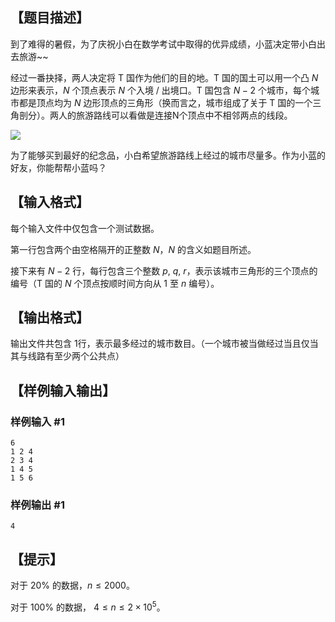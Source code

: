 ## 【题目描述】

到了难得的暑假，为了庆祝小白在数学考试中取得的优异成绩，小蓝决定带小白出去旅游~~

经过一番抉择，两人决定将 T 国作为他们的目的地。T 国的国土可以用一个凸 $N$ 边形来表示，$N$ 个顶点表示 $N$ 个入境 / 出境口。T 国包含 $N-2$ 个城市，每个城市都是顶点均为 $N$ 边形顶点的三角形（换而言之，城市组成了关于 T 国的一个三角剖分）。两人的旅游路线可以看做是连接N个顶点中不相邻两点的线段。

![](https://molmin.github.io/problem/15/1.png)

为了能够买到最好的纪念品，小白希望旅游路线上经过的城市尽量多。作为小蓝的好友，你能帮帮小蓝吗？

## 【输入格式】

每个输入文件中仅包含一个测试数据。

第一行包含两个由空格隔开的正整数 $N$，$N$ 的含义如题目所述。

接下来有 $N-2$ 行，每行包含三个整数 $p,\ q,\ r$，表示该城市三角形的三个顶点的编号（T 国的 $N$ 个顶点按顺时间方向从 $1$ 至 $n$ 编号）。

## 【输出格式】

输出文件共包含 $1$行，表示最多经过的城市数目。（一个城市被当做经过当且仅当其与线路有至少两个公共点）

## 【样例输入输出】

### 样例输入 #1

```
6
1 2 4
2 3 4
1 4 5
1 5 6
```

### 样例输出 #1

```
4
```

## 【提示】

对于 $20\%$ 的数据，$n\leq 2000$。

对于 $100\%$ 的数据， $4\leq n\leq 2\times 10^5$。
